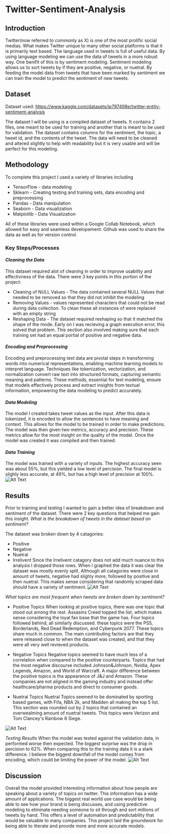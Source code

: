 # Twitter-Sentiment-Analysis
## Introduction
Twitter(now referred to commonly as X) is one of the most prolific social medias. What makes Twitter unique to many other social platforms is that it is primarily text based. The language used in tweets is full of useful data. 
By using language modeling we can use the data of tweets in a more robust way. One benifit of this is by sentiment modeling. Sentiment modeling allows us to sort tweets by if they are positive, negative, or nuetral. By feeding the model data from tweets that have been marked by sentiment we can train the model to predict the sentiment of new tweets.

## Dataset
Dataset used: https://www.kaggle.com/datasets/jp797498e/twitter-entity-sentiment-analysis

The dataset I will be using is a compiled dataset of tweets. It contains 2 files, one meant to be used for training and another that is meant to be used for validation. The dataset contains columns for the sentiment, the topic, a tweet id, and the contents of the tweet. The data will need to be cleaned and altered slightly to help with readability but it is very usable and will be perfect for this modeling.

## Methodology
To complete this project I used a variety of libraries including

* TensorFlow - data modeling
* Sklearn - Creating testing and training sets, data encoding and preprocessing
* Pandas - Data manipulation
* Seaborn - Data visualization
* Matplotlib - Data Visualization

All of these libraries were used within a Google Collab Notebook, which allowed for easy and seamless developement. Github was used to share the data as well as for version control.

### Key Steps/Processes

#### *Cleaning the Data*
This dataset required alot of cleaning in order to improve usability and effectivness of the data. There were 3 key points in this portion of the project:
* Cleaning of NULL Values - The data contained several NULL Values that needed to be removed so that they did not inhibit the modeling
* Removing <unk> Values - <unk> values represented characters that could not be read during data collection. To clean these all instances of <unk> were replaced with an empty string
* Reshaping Data - The dataset required reshaping so that it matched the shape of the mode. Early on I was recieving a graph execution error, this solved that problem. This section also involved making sure that each training set had an equal portial of positive and negative data.

#### *Encoding and Preprocessing*
Encoding and preprocessing text data are pivotal steps in transforming words into numerical representations, enabling machine learning models to interpret language. Techniques like tokenization, vectorization, and normalization convert raw text into structured formats, capturing semantic meaning and patterns. These methods, essential for text modeling, ensure that models effectively process and extract insights from textual information, empowering the data modeling to predict accurately.

#### *Data Modeling*
The model I created takes tweet values as the input. After this data is tokenized, it is encoded to allow the sentences to have meaning and context. This allows for the model to be trained in order to make predictions. The model was then given two metrics, accuracy and precision. These metrics allow for the most insight on the quality of the model. Once the model was created it was compiled and then trained.

#### *Data Training*
The model was trained with a variety of inputs. The highest accuracy seen was about 55%, but this yielded a low level of percision. The final model is slighly less accurate, at 49%, but has a high level of precision at 100%.  
![Alt Text](https://github.com/Mccuer/Twitter-Sentiment-Analysis/blob/main/graph/Model-Training-Data.png)

## Results
Prior to training and testing I wanted to gain a better idea of breakdown and sentiment of the dataset. There were 2 key questions that helped me gain this insight.
*What is the breakdown of tweets in the dataset based on sentiment?*

The dataset was broken down by 4 catagories:
* Positive
* Negative
* Nuetral
* Irrelivent
Since the Irrelivent catagory does not add much nuance to this analysis I dropped those rows. When I graphed the data it was clear the dataset was mostly evenly split. Although all catagories were close in amount of tweets, negative had slighly more, followed by positive and then nuetral. This makes sense considering that randomly scraped data should have a variety of sentiment. 
![Alt Text](https://github.com/Mccuer/Twitter-Sentiment-Analysis/blob/main/graph/Tweet_Sentiment_Breakdown_TrainingData.png)

*What topics are most frequent when tweets are broken down by sentiment?*
* Positive Topics
When looking at positive topics, there was one topic that stood out among the rest. Assasins Creed topped the list, which makes sense considering the loyal fan base that the game has. Four topics followed behind, all similarly discussed. these topics were the PS5, Borderlands, Red Dead Redemption, and Cyberpunk 2077. These topics share much in common. The main contributing factors are that they were released close to when the dataset was created, and that they were all very well revieved products.

* Negative Topics
Negative topics seemed to have much less of a correlation when compared to the positive counterparts. Topics that had the most negative discourse included Johnson&Johnson, Nvidia, Apex Legends, Amazon, and World of Warcraft. A major difference between the positive topics is tha appearence of J&J and Amazon. These companies are not aligned in the gaming industry and instead offer healthcare/pharma products and direct to consumer goods.

* Nuetral Topics
Nuetral Topics seemed to be dominated by sporting based games, with Fifa, NBA 2k, and Madden all making the top 5 list. This section was rounded out by 2 topics that contained an overwealming amount of nuetral tweets. This topics were Verizon and Tom Clancey's Rainbow 6 Siege.

![Alt Text](https://github.com/Mccuer/Twitter-Sentiment-Analysis/blob/main/graph/Topic-Breakdown-by-Sentiment.png)

*Testing Results*
When the model was tested against the validation data, in performed worse then expected. The biggest surprise was the drop in percision to 62%. When comparing this to the training data it is a stark difference. I believe the biggest downfall of the model comes from encoding, which could be limiting the power of the model.
![Alt Text](https://github.com/Mccuer/Twitter-Sentiment-Analysis/blob/main/graph/Testing-Result.png)


## Discussion
Overall the model provided interesting information about how people are speaking about a variety of topics on twitter. This information has a wide amount of applications. The biggest real world use case would be being able to see how your brand is being discusses, and using predictive modeling to eliminate needing someone to sit through and sort millions of tweets by hand. This offers a level of automation and predictability that would be valuable to many companies. This project laid the groundwork for being able to itterate and provide more and more accurate models.
